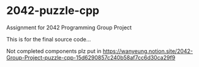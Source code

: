 # 2042-puzzle-cpp
Assignment for 2042 Programming Group Project

This is for the final source code...


Not completed components plz put in
https://wanyeung.notion.site/2042-Group-Project-puzzle-cpp-15d6290857c240b58af7cc6d30ca29f9
